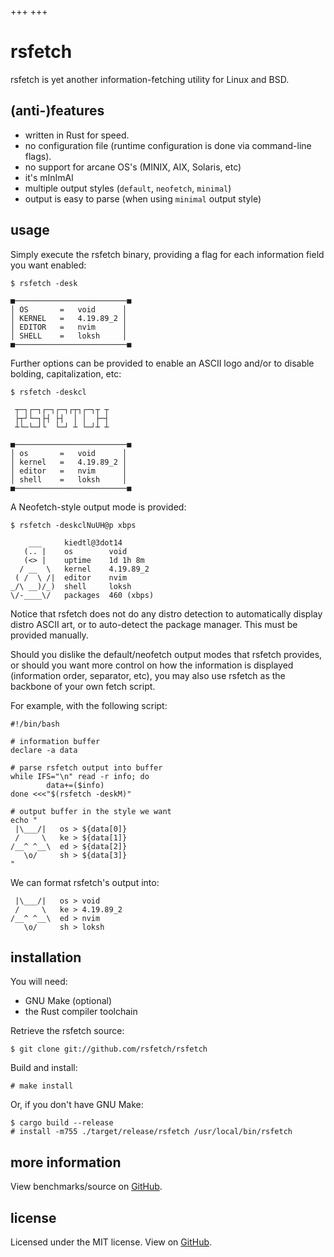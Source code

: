 +++
+++

# rsfetch

rsfetch is yet another information-fetching utility for Linux and BSD.

## (anti-)features
* written in Rust for speed.
* no configuration file (runtime configuration is done via command-line flags).
* no support for arcane OS's (MINIX, AIX, Solaris, etc)
* it's mInImAl
* multiple output styles (`default`, `neofetch`, `minimal`)
* output is easy to parse (when using `minimal` output style)

## usage

Simply execute the rsfetch binary, providing a flag for each information field
you want enabled:

```
$ rsfetch -desk

■─────────────────────────■
│ OS       =   void      │
│ KERNEL   =   4.19.89_2 │
│ EDITOR   =   nvim      │
│ SHELL    =   loksh     │
■─────────────────────────■
```

Further options can be provided to enable an ASCII logo and/or to disable
bolding, capitalization, etc:

```
$ rsfetch -deskcl

 ┬─┐┌─┐┌─┐┌─┐┌┬┐┌─┐┬ ┬
 ├┬┘└─┐├┤ ├┤  │ │  ├─┤
 ┴└─└─┘└  └─┘ ┴ └─┘┴ ┴

■─────────────────────────■
│ os       =   void      │
│ kernel   =   4.19.89_2 │
│ editor   =   nvim      │
│ shell    =   loksh     │
■─────────────────────────■
```

A Neofetch-style output mode is provided:

```
$ rsfetch -deskclNuUH@p xbps

    ___     kiedtl@3dot14
   (.. |    os        void
   (<> |    uptime    1d 1h 8m 
  / __  \   kernel    4.19.89_2
 ( /  \ /|  editor    nvim
_/\ __)/_)  shell     loksh
\/-____\/   packages  460 (xbps)
```

Notice that rsfetch does not do any distro detection to automatically display
distro ASCII art, or to auto-detect the package manager. This must be provided
manually.

Should you dislike the default/neofetch output modes that rsfetch provides,
or should you want more control on how the information is displayed
(information order, separator, etc), you may also use rsfetch as the backbone
of your own fetch script.

For example, with the following script:

```
#!/bin/bash

# information buffer
declare -a data

# parse rsfetch output into buffer
while IFS="\n" read -r info; do
        data+=($info)
done <<<"$(rsfetch -deskM)"

# output buffer in the style we want
echo "
 |\___/|   os > ${data[0]}
 /     \   ke > ${data[1]}
/__^ ^__\  ed > ${data[2]}
   \o/     sh > ${data[3]}
"
```

We can format rsfetch's output into:

```
 |\___/|   os > void
 /     \   ke > 4.19.89_2
/__^ ^__\  ed > nvim
   \o/     sh > loksh
```

## installation

You will need:

* GNU Make (optional)
* the Rust compiler toolchain

Retrieve the rsfetch source:

```
$ git clone git://github.com/rsfetch/rsfetch
```

Build and install:

```
# make install
```

Or, if you don't have GNU Make:

```
$ cargo build --release
# install -m755 ./target/release/rsfetch /usr/local/bin/rsfetch
```

## more information
View benchmarks/source on [GitHub](https://github.com/rsfetch/rsfetch).

## license

Licensed under the MIT license. View on [GitHub](https://raw.githubusercontent.com/rsfetch/rsfetch/master/LICENSE).
